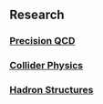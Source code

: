 ## Research

### [Precision QCD](https://l-x-x.github.io/pqcd/)
### [Collider Physics](https://l-x-x.github.io/collider/)
### [Hadron Structures](https://l-x-x.github.io/nuclear/)


